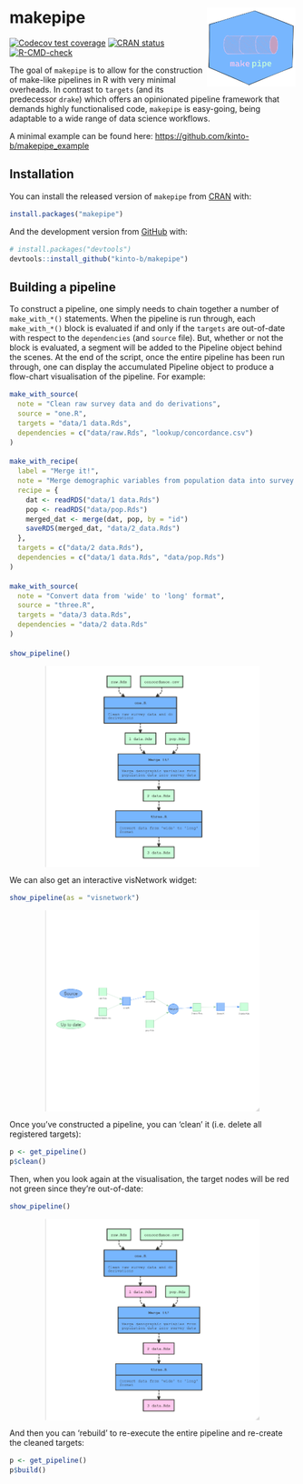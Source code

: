 
<!-- README.md is generated from README.Rmd. Please edit that file -->

# makepipe <img src='man/figures/logo.png' align="right" height="139"/>

<!-- badges: start -->

[![Codecov test
coverage](https://codecov.io/gh/kinto-b/makepipe/branch/master/graph/badge.svg)](https://app.codecov.io/gh/kinto-b/makepipe?branch=master)
[![CRAN
status](https://www.r-pkg.org/badges/version/makepipe)](https://CRAN.R-project.org/package=makepipe)
[![R-CMD-check](https://github.com/kinto-b/makepipe/actions/workflows/R-CMD-check.yaml/badge.svg)](https://github.com/kinto-b/makepipe/actions/workflows/R-CMD-check.yaml)
<!-- badges: end -->

The goal of `makepipe` is to allow for the construction of make-like
pipelines in R with very minimal overheads. In contrast to `targets`
(and its predecessor `drake`) which offers an opinionated pipeline
framework that demands highly functionalised code, `makepipe` is
easy-going, being adaptable to a wide range of data science workflows.

A minimal example can be found here:
<https://github.com/kinto-b/makepipe_example>

## Installation

You can install the released version of `makepipe` from
[CRAN](https://CRAN.R-project.org) with:

``` r
install.packages("makepipe")
```

And the development version from [GitHub](https://github.com/) with:

``` r
# install.packages("devtools")
devtools::install_github("kinto-b/makepipe")
```

## Building a pipeline

To construct a pipeline, one simply needs to chain together a number of
`make_with_*()` statements. When the pipeline is run through, each
`make_with_*()` block is evaluated if and only if the `targets` are
out-of-date with respect to the `dependencies` (and `source` file). But,
whether or not the block is evaluated, a segment will be added to the
Pipeline object behind the scenes. At the end of the script, once the
entire pipeline has been run through, one can display the accumulated
Pipeline object to produce a flow-chart visualisation of the pipeline.
For example:

``` r
make_with_source(
  note = "Clean raw survey data and do derivations",
  source = "one.R",
  targets = "data/1 data.Rds",
  dependencies = c("data/raw.Rds", "lookup/concordance.csv")
)

make_with_recipe(
  label = "Merge it!",
  note = "Merge demographic variables from population data into survey data",
  recipe = {
    dat <- readRDS("data/1 data.Rds")
    pop <- readRDS("data/pop.Rds")
    merged_dat <- merge(dat, pop, by = "id")
    saveRDS(merged_dat, "data/2_data.Rds")
  },
  targets = c("data/2 data.Rds"),
  dependencies = c("data/1 data.Rds", "data/pop.Rds")
)

make_with_source(
  note = "Convert data from 'wide' to 'long' format",
  source = "three.R",
  targets = "data/3 data.Rds",
  dependencies = "data/2 data.Rds"
)

show_pipeline()
```

<img src="man/figures/pipeline_nomnoml_uptodate.png" width="75%" style="display: block; margin: auto;" />

We can also get an interactive visNetwork widget:

``` r
show_pipeline(as = "visnetwork")
```

<img src="man/figures/pipeline_visnetwork_uptodate.png" width="75%" style="display: block; margin: auto;" />

Once you’ve constructed a pipeline, you can ‘clean’ it (i.e. delete all
registered targets):

``` r
p <- get_pipeline()
p$clean()
```

Then, when you look again at the visualisation, the target nodes will be
red not green since they’re out-of-date:

``` r
show_pipeline()
```

<img src="man/figures/pipeline_nomnoml_outofdate.png" width="75%" style="display: block; margin: auto;" />

And then you can ‘rebuild’ to re-execute the entire pipeline and
re-create the cleaned targets:

``` r
p <- get_pipeline()
p$build()
```
